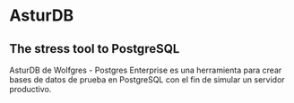 # AsturDB
## The stress tool to PostgreSQL

AsturDB de Wolfgres - Postgres Enterprise es una herramienta para crear bases de datos de prueba en PostgreSQL con el fin de simular un servidor productivo.